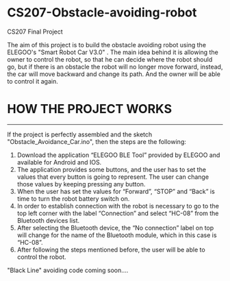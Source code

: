 # CS207-Obstacle-avoiding-robot
CS207 Final Project


The aim of this project is to build the obstacle avoiding robot using the ELEGOO's "Smart Robot Car V3.0" . The main idea behind it is allowing the owner to control the robot, so that he can decide where the
robot should go, but if there is an obstacle the robot will no longer move forward, instead, the car will move
backward and change its path. And the owner will be able to control it again.


# HOW THE PROJECT WORKS
_______________________________________________________________________________________

If the project is perfectly assembled and the sketch "Obstacle_Avoidance_Car.ino", then the steps are the following:

1. Download the application “ELEGOO BLE Tool” provided by ELEGOO and available for Android and IOS.
2. The application provides some buttons, and the user has to set the values that every button is going to represent. The user can change those values by keeping pressing any button.
3. When the user has set the values for “Forward”, “STOP” and “Back”  is  time to turn the robot battery switch on.
4. In order to establish connection with the robot is necessary to go to the top left corner with the label “Connection” and select “HC-08” from the Bluetooth devices list.
5. After selecting the Bluetooth device, the “No connection” label on top will change for the name of the Bluetooth module, which in this case is “HC-08”.
6. After following the steps mentioned before, the user will be able to control the robot.


"Black Line" avoiding code coming soon....



